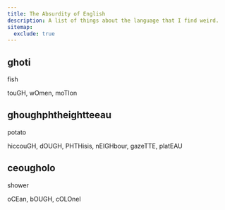 ```yaml
---
title: The Absurdity of English
description: A list of things about the language that I find weird.
sitemap:
  exclude: true
---
```


## ghoti

fish

touGH, wOmen, moTIon

## ghoughphtheightteeau

potato

hiccouGH, dOUGH, PHTHisis, nEIGHbour, gazeTTE, platEAU

## ceougholo

shower

oCEan, bOUGH, cOLOnel
